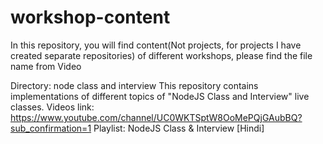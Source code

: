 # workshop-content
In this repository, you will find content(Not projects, for projects I have created separate repositories) of different workshops, please find the file name from Video


Directory: node class and interview
This repository contains implementations of different topics of "NodeJS Class and Interview" live classes.
Videos link: https://www.youtube.com/channel/UC0WKTSptW8OoMePQjGAubBQ?sub_confirmation=1
Playlist: NodeJS Class & Interview [Hindi]

